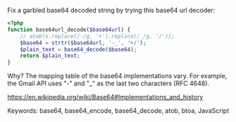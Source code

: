 Fix a garbled base64 decoded string by trying this base64 url decoder:
```php
<?php
function base64url_decode($base64url) {
    // atob(s.replace(/-/g, '+').replace(/_/g, '/'));
    $base64 = strtr($base64url, '-_', '+/');
    $plain_text = base64_decode($base64);
    return $plain_text;
}
```

Why? The mapping table of the base64 implementations vary. For example, the Gmail API uses "-" and "_" as the last two characters (RFC 4648).

https://en.wikipedia.org/wiki/Base64#Implementations_and_history

Keywords: base64, base64_encode, base64_decode, atob, btoa, JavaScript